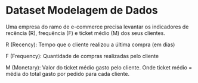 # Dataset Modelagem de Dados

Uma empresa do ramo de e-commerce precisa levantar os indicadores de recência (R), frequência (F) e ticket médio (M) dos seus clientes.

R (Recency): Tempo que o cliente realizou a última compra (em dias)

F (Frequency): Quantidade de compras realizadas pelo cliente

M (Monetary): Valor do ticket médio gasto pelo cliente. Onde ticket médio = média do total gasto por pedido para cada cliente.
